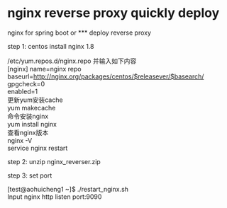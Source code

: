 # nginx reverse proxy quickly deploy


nginx for spring boot or *** deploy reverse proxy


step 1: centos install nginx 1.8

/etc/yum.repos.d/nginx.repo 并输入如下内容 <br />
[nginx]
name=nginx repo <br />
baseurl=http://nginx.org/packages/centos/$releasever/$basearch/ <br />
gpgcheck=0<br />
enabled=1<br />
更新yum安装cache<br />
yum makecache<br />
命令安装nginx<br />
yum install nginx<br />
查看nginx版本		<br />
nginx -V <br />
service nginx restart<br />

step 2: unzip nginx_reverser.zip

step 3: set port

[test@aohuicheng1 ~]$ ./restart_nginx.sh <br />
Input nginx http listen port:9090
